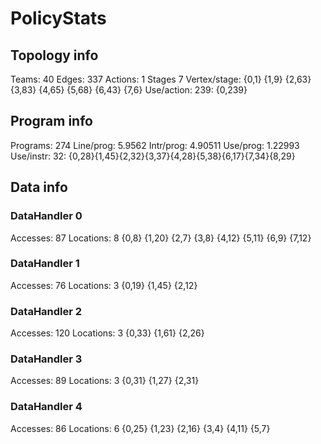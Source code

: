 # PolicyStats
## Topology info
Teams:		40
Edges:		337
Actions:	1
Stages		7
Vertex/stage:	{0,1} {1,9} {2,63} {3,83} {4,65} {5,68} {6,43} {7,6} 
Use/action:	239: {0,239} 

## Program info
Programs:	274
Line/prog:	5.9562
Intr/prog:	4.90511
Use/prog:	1.22993
Use/instr:	32: {0,28}{1,45}{2,32}{3,37}{4,28}{5,38}{6,17}{7,34}{8,29}

## Data info

### DataHandler 0
Accesses:	87
Locations:	8
{0,8} {1,20} {2,7} {3,8} {4,12} {5,11} {6,9} {7,12} 

### DataHandler 1
Accesses:	76
Locations:	3
{0,19} {1,45} {2,12} 

### DataHandler 2
Accesses:	120
Locations:	3
{0,33} {1,61} {2,26} 

### DataHandler 3
Accesses:	89
Locations:	3
{0,31} {1,27} {2,31} 

### DataHandler 4
Accesses:	86
Locations:	6
{0,25} {1,23} {2,16} {3,4} {4,11} {5,7} 